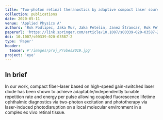 ```yaml
---
title: "Two-photon retinal theranostics by adaptive compact laser source"
collection: publications
date: 2020-05-11
venue: 'Applied Physics A'
authors: 'Rok Podlipec, Jaka Mur, Jaka Petelin, Janez Štrancar, Rok Petkovšek'
paperurl: 'https://link.springer.com/article/10.1007/s00339-020-03587-2'
doi: 10.1007/s00339-020-03587-2
type: 'Paper'
header:
  teaser: #'/images/proj_Probes2019.jpg'
project: 'eye'
---
```

<!--
permalink: /publication/2020-10-09-Kokot-AdvMat
excerpt: 'We built the first in vitro model to predict nanomaterial-induced chronic inflammation'
citation: 'Your Name, You. (2009). &quot;Paper Title Number 1.&quot; <i>Journal 1</i>. 1(1).'
-->

In brief 
--------
In our work, compact fiber-laser based on high-speed gain-switched laser diode has been shown to achieve adaptable/independently tunable repetition rate and energy per pulse 
allowing coupled fluorescence lifetime ophthalmic diagnostics via two-photon excitation and phototherapy via laser-induced photodisruption on a local molecular environment in a complex ex vivo retinal tissue.
